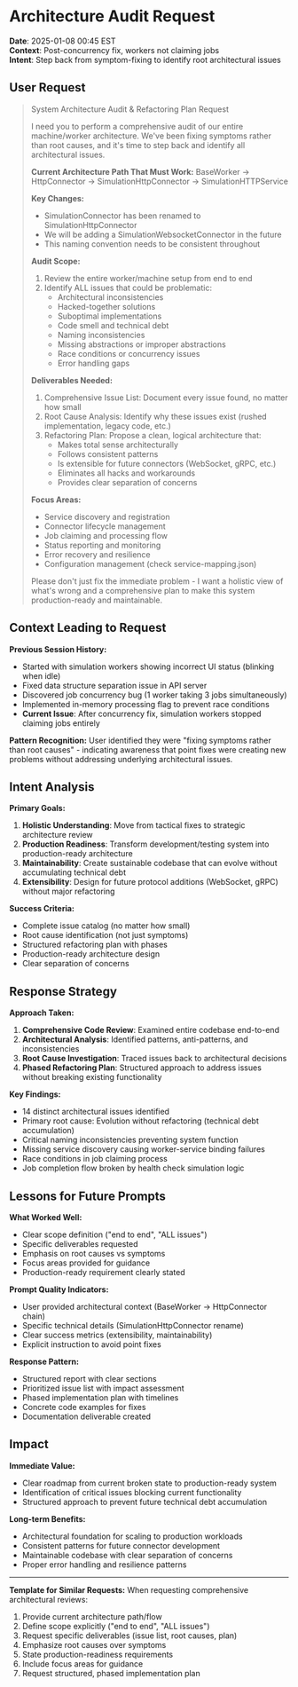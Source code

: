 # Architecture Audit Request

**Date**: 2025-01-08 00:45 EST  
**Context**: Post-concurrency fix, workers not claiming jobs  
**Intent**: Step back from symptom-fixing to identify root architectural issues

## User Request

> System Architecture Audit & Refactoring Plan Request
>
> I need you to perform a comprehensive audit of our entire machine/worker architecture.
> We've been fixing symptoms rather than root causes, and it's time to step back and identify
> all architectural issues.
>
> **Current Architecture Path That Must Work:**
> BaseWorker → HttpConnector → SimulationHttpConnector → SimulationHTTPService
>
> **Key Changes:**
> - SimulationConnector has been renamed to SimulationHttpConnector
> - We will be adding a SimulationWebsocketConnector in the future
> - This naming convention needs to be consistent throughout
>
> **Audit Scope:**
> 1. Review the entire worker/machine setup from end to end
> 2. Identify ALL issues that could be problematic:
>    - Architectural inconsistencies
>    - Hacked-together solutions
>    - Suboptimal implementations
>    - Code smell and technical debt
>    - Naming inconsistencies
>    - Missing abstractions or improper abstractions
>    - Race conditions or concurrency issues
>    - Error handling gaps
>
> **Deliverables Needed:**
> 1. Comprehensive Issue List: Document every issue found, no matter how small
> 2. Root Cause Analysis: Identify why these issues exist (rushed implementation, legacy code, etc.)
> 3. Refactoring Plan: Propose a clean, logical architecture that:
>    - Makes total sense architecturally
>    - Follows consistent patterns
>    - Is extensible for future connectors (WebSocket, gRPC, etc.)
>    - Eliminates all hacks and workarounds
>    - Provides clear separation of concerns
>
> **Focus Areas:**
> - Service discovery and registration
> - Connector lifecycle management
> - Job claiming and processing flow
> - Status reporting and monitoring
> - Error recovery and resilience
> - Configuration management (check service-mapping.json)
>
> Please don't just fix the immediate problem - I want a holistic view of what's wrong and a
> comprehensive plan to make this system production-ready and maintainable.

## Context Leading to Request

**Previous Session History:**
- Started with simulation workers showing incorrect UI status (blinking when idle)
- Fixed data structure separation issue in API server
- Discovered job concurrency bug (1 worker taking 3 jobs simultaneously)
- Implemented in-memory processing flag to prevent race conditions
- **Current Issue**: After concurrency fix, simulation workers stopped claiming jobs entirely

**Pattern Recognition:**
User identified they were "fixing symptoms rather than root causes" - indicating awareness that point fixes were creating new problems without addressing underlying architectural issues.

## Intent Analysis

**Primary Goals:**
1. **Holistic Understanding**: Move from tactical fixes to strategic architecture review
2. **Production Readiness**: Transform development/testing system into production-ready architecture
3. **Maintainability**: Create sustainable codebase that can evolve without accumulating technical debt
4. **Extensibility**: Design for future protocol additions (WebSocket, gRPC) without major refactoring

**Success Criteria:**
- Complete issue catalog (no matter how small)
- Root cause identification (not just symptoms)
- Structured refactoring plan with phases
- Production-ready architecture design
- Clear separation of concerns

## Response Strategy

**Approach Taken:**
1. **Comprehensive Code Review**: Examined entire codebase end-to-end
2. **Architectural Analysis**: Identified patterns, anti-patterns, and inconsistencies
3. **Root Cause Investigation**: Traced issues back to architectural decisions
4. **Phased Refactoring Plan**: Structured approach to address issues without breaking existing functionality

**Key Findings:**
- 14 distinct architectural issues identified
- Primary root cause: Evolution without refactoring (technical debt accumulation)
- Critical naming inconsistencies preventing system function
- Missing service discovery causing worker-service binding failures
- Race conditions in job claiming process
- Job completion flow broken by health check simulation logic

## Lessons for Future Prompts

**What Worked Well:**
- Clear scope definition ("end to end", "ALL issues")
- Specific deliverables requested
- Emphasis on root causes vs symptoms
- Focus areas provided for guidance
- Production-ready requirement clearly stated

**Prompt Quality Indicators:**
- User provided architectural context (BaseWorker → HttpConnector chain)
- Specific technical details (SimulationHttpConnector rename)
- Clear success metrics (extensibility, maintainability)
- Explicit instruction to avoid point fixes

**Response Pattern:**
- Structured report with clear sections
- Prioritized issue list with impact assessment
- Phased implementation plan with timelines
- Concrete code examples for fixes
- Documentation deliverable created

## Impact

**Immediate Value:**
- Clear roadmap from current broken state to production-ready system
- Identification of critical issues blocking current functionality
- Structured approach to prevent future technical debt accumulation

**Long-term Benefits:**
- Architectural foundation for scaling to production workloads
- Consistent patterns for future connector development
- Maintainable codebase with clear separation of concerns
- Proper error handling and resilience patterns

---

**Template for Similar Requests:**
When requesting comprehensive architectural reviews:
1. Provide current architecture path/flow
2. Define scope explicitly ("end to end", "ALL issues")
3. Request specific deliverables (issue list, root causes, plan)
4. Emphasize root causes over symptoms
5. State production-readiness requirements
6. Include focus areas for guidance
7. Request structured, phased implementation plan